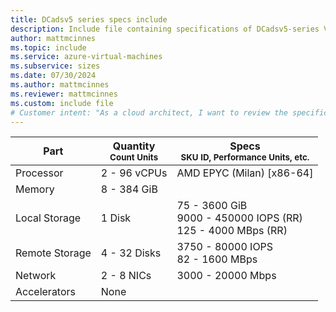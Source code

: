 ```yaml
---
title: DCadsv5 series specs include
description: Include file containing specifications of DCadsv5-series VM sizes.
author: mattmcinnes
ms.topic: include
ms.service: azure-virtual-machines
ms.subservice: sizes
ms.date: 07/30/2024
ms.author: mattmcinnes
ms.reviewer: mattmcinnes
ms.custom: include file
# Customer intent: "As a cloud architect, I want to review the specifications of DCadsv5-series VM sizes, so that I can select the appropriate configuration for my application workloads."
---
```

| Part | Quantity <br><sup>Count Units | Specs <br><sup>SKU ID, Performance Units, etc.  |
|---|---|---|
| Processor      | 2 - 96 vCPUs       | AMD EPYC (Milan) [x86-64]                               |
| Memory         | 8 - 384 GiB          |                                  |
| Local Storage  | 1 Disk           | 75 - 3600 GiB <br>9000 - 450000 IOPS (RR) <br>125 - 4000 MBps (RR)                               |
| Remote Storage | 4 - 32 Disks    | 3750 - 80000 IOPS <br>82 - 1600 MBps   |
| Network        | 2 - 8 NICs          | 3000 - 20000 Mbps                          |
| Accelerators   | None              |                                   |
